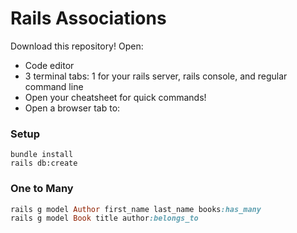 # Rails Associations

Download this repository! Open:

* Code editor
* 3 terminal tabs: 1 for your rails server, rails console, and regular command line
* Open your cheatsheet for quick commands!
* Open a browser tab to: 

### Setup

```shell
bundle install
rails db:create
```
### One to Many

```ruby
rails g model Author first_name last_name books:has_many
rails g model Book title author:belongs_to
```